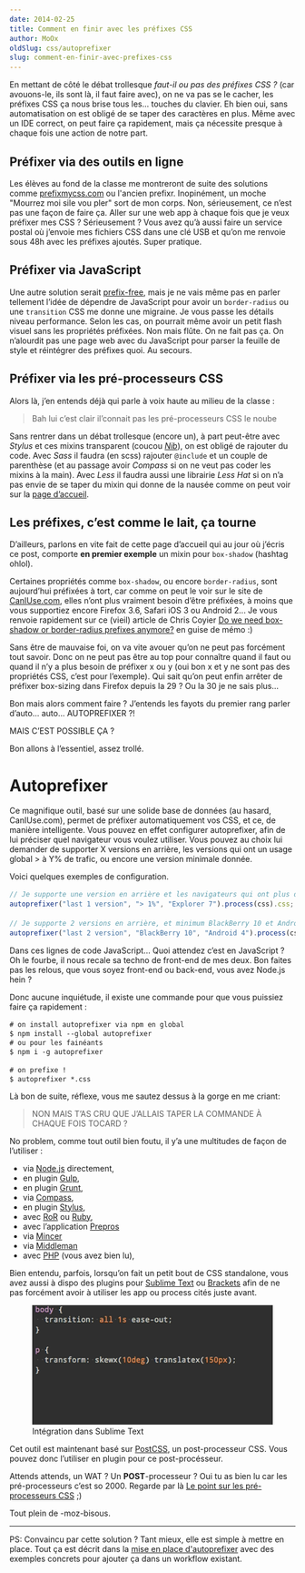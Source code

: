 ```yaml
---
date: 2014-02-25
title: Comment en finir avec les préfixes CSS
author: MoOx
oldSlug: css/autoprefixer
slug: comment-en-finir-avec-prefixes-css
---
```


En mettant de côté le débat trollesque _faut-il ou pas des préfixes CSS ?_ (car
avouons-le, ils sont là, il faut faire avec), on ne va pas se le cacher, les
préfixes CSS ça nous brise tous les... touches du clavier. Eh bien oui, sans
automatisation on est obligé de se taper des caractères en plus. Même avec un
IDE correct, on peut faire ça rapidement, mais ça nécessite presque à chaque
fois une action de notre part.

## Préfixer via des outils en ligne

Les élèves au fond de la classe me montreront de suite des solutions comme
[prefixmycss.com](http://prefixmycss.com/) ou l'ancien prefixr. Inopinément, un
moche "Mourrez moi sile vou pler" sort de mon corps. Non, sérieusement, ce n’est
pas une façon de faire ça. Aller sur une web app à chaque fois que je veux
préfixer mes CSS ? Sérieusement ? Vous avez qu’à aussi faire un service postal
où j’envoie mes fichiers CSS dans une clé USB et qu’on me renvoie sous 48h avec
les préfixes ajoutés. Super pratique.

## Préfixer via JavaScript

Une autre solution serait [prefix-free](http://leaverou.github.io/prefixfree/),
mais je ne vais même pas en parler tellement l’idée de dépendre de JavaScript
pour avoir un `border-radius` ou une `transition` CSS me donne une migraine. Je
vous passe les détails niveau performance. Selon les cas, on pourrait même avoir
un petit flash visuel sans les propriétés préfixées. Non mais flûte. On ne fait
pas ça. On n’alourdit pas une page web avec du JavaScript pour parser la feuille
de style et réintégrer des préfixes quoi. Au secours.

## Préfixer via les pré-processeurs CSS

Alors là, j’en entends déjà qui parle à voix haute au milieu de la classe :

> Bah lui c’est clair il’connait pas les pré-processeurs CSS le noube

Sans rentrer dans un débat trollesque (encore un), à part peut-être avec
_Stylus_ et ces mixins transparent (coucou
_[Nib](http://visionmedia.github.io/nib/)_), on est obligé de rajouter du code.
Avec _Sass_ il faudra (en scss) rajouter `@include` et un couple de parenthèse
(et au passage avoir _Compass_ si on ne veut pas coder les mixins à la main).
Avec _Less_ il faudra aussi une librairie _Less Hat_ si on n’a pas envie de se
taper du mixin qui donne de la nausée comme on peut voir sur la
[page d’accueil](http://lesscss.org/).

## Les préfixes, c’est comme le lait, ça tourne

D’ailleurs, parlons en vite fait de cette page d’accueil qui au jour où j’écris
ce post, comporte <b>en premier exemple</b> un mixin pour `box-shadow` (hashtag
ohlol).

Certaines propriétés comme `box-shadow`, ou encore `border-radius`, sont
aujourd’hui préfixées à tort, car comme on peut le voir sur le site de
[CanIUse.com](http://caniuse.com/), elles n’ont plus vraiment besoin d’être
préfixées, à moins que vous supportiez encore Firefox 3.6, Safari iOS 3 ou
Android 2... Je vous renvoie rapidement sur ce (vieil) article de Chris Coyier
[Do we need box-shadow or border-radius prefixes anymore?](http://css-tricks.com/do-we-need-box-shadow-prefixes/)
en guise de mémo :)

Sans être de mauvaise foi, on va vite avouer qu’on ne peut pas forcément tout
savoir. Donc on ne peut pas être au top pour connaître quand il faut ou quand il
n’y a plus besoin de préfixer x ou y (oui bon x et y ne sont pas des propriétés
CSS, c’est pour l’exemple). Qui sait qu’on peut enfin arrêter de préfixer
box-sizing dans Firefox depuis la 29 ? Ou la 30 je ne sais plus...

Bon mais alors comment faire ? J’entends les fayots du premier rang parler
d’auto... auto... AUTOPREFIXER ?!

MAIS C’EST POSSIBLE ÇA ?

Bon allons à l’essentiel, assez trollé.

# Autoprefixer

Ce magnifique outil, basé sur une solide base de données (au hasard,
CanIUse.com), permet de préfixer automatiquement vos CSS, et ce, de manière
intelligente. Vous pouvez en effet configurer autoprefixer, afin de lui préciser
quel navigateur vous voulez utiliser. Vous pouvez au choix lui demander de
supporter X versions en arrière, les versions qui ont un usage global > à Y% de
trafic, ou encore une version minimale donnée.

Voici quelques exemples de configuration.

```js
// Je supporte une version en arrière et les navigateurs qui ont plus de 1% de trafic ainsi qu'Internet Explorer 7
autoprefixer("last 1 version", "> 1%", "Explorer 7").process(css).css;

// Je supporte 2 versions en arrière, et minimum BlackBerry 10 et Android 4
autoprefixer("last 2 version", "BlackBerry 10", "Android 4").process(css).css;
```

Dans ces lignes de code JavaScript... Quoi attendez c’est en JavaScript ? Oh le
fourbe, il nous recale sa techno de front-end de mes deux. Bon faites pas les
relous, que vous soyez front-end ou back-end, vous avez Node.js hein ?

Donc aucune inquiétude, il existe une commande pour que vous puissiez faire ça
rapidement :

```console
# on install autoprefixer via npm en global
$ npm install --global autoprefixer
# ou pour les fainéants
$ npm i -g autoprefixer

# on prefixe !
$ autoprefixer *.css
```

Là bon de suite, réflexe, vous me sautez dessus à la gorge en me criant:

> NON MAIS T’AS CRU QUE J’ALLAIS TAPER LA COMMANDE À CHAQUE FOIS TOCARD ?

No problem, comme tout outil bien foutu, il y’a une multitudes de façon de
l’utiliser :

- via [Node.js](https://github.com/ai/autoprefixer#nodejs) directement,
- en plugin [Gulp](https://www.npmjs.org/package/gulp-autoprefixer),
- en plugin [Grunt](https://github.com/ai/autoprefixer#grunt),
- via [Compass](https://github.com/ai/autoprefixer#compass),
- en plugin [Stylus](https://github.com/ai/autoprefixer#stylus),
- avec [RoR](https://github.com/ai/autoprefixer#ruby-on-rails) ou
  [Ruby](https://github.com/ai/autoprefixer#ruby),
- avec l’application [Prepros](https://github.com/ai/autoprefixer#prepros)
- via [Mincer](https://github.com/ai/autoprefixer#mincer)
- via [Middleman](https://github.com/ai/autoprefixer#middleman)
- avec [PHP](https://github.com/ai/autoprefixer#php) (vous avez bien lu),

Bien entendu, parfois, lorsqu’on fait un petit bout de CSS standalone, vous avez
aussi à dispo des plugins pour
[Sublime Text](https://github.com/sindresorhus/sublime-autoprefixer) ou
[Brackets](https://github.com/mikaeljorhult/brackets-autoprefixer) afin de ne
pas forcément avoir à utiliser les app ou process cités juste avant.

<figure>
  <img src="/public/images/articles/2014-02-25-comment-en-finir-avec-les-prefixes-css/autoprefixer.gif" alt="sublime text autoprefixer preview" />
  <figcaption>Intégration dans Sublime Text</figcaption>
</figure>

Cet outil est maintenant basé sur [PostCSS](https://github.com/ai/postcss), un
post-processeur CSS. Vous pouvez donc l’utiliser en plugin pour ce
post-procésseur.

Attends attends, un WAT ? Un **POST**-processeur ? Oui tu as bien lu car les
pré-processeurs c’est so 2000. Regarde par là
[Le point sur les pré-processeurs CSS](/fr/articles/css/preprocesseurs/) ;)

Tout plein de -moz-bisous.

<hr />

PS: Convaincu par cette solution ? Tant mieux, elle est simple à mettre en
place. Tout ça est décrit dans la
[mise en place d'autoprefixer](/fr/articles/css/autoprefixer/mise-en-place/)
avec des exemples concrets pour ajouter ça dans un workflow existant.
